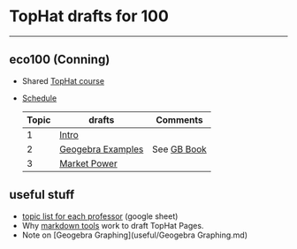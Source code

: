 # TopHat drafts for 100

---

## eco100 (Conning)

- Shared [TopHat course](https://app.tophat.com/e/929543)

- [Schedule](units/outline.md)

  | Topic | drafts                                          | Comments |
  | ----- | ----------------------------------------------- | -------- |
  | 1     | [Intro](units/Intro.md)                         |          |
  | 2     | [Geogebra Examples](units/geogebra_examples.md) | See [GB Book](https://www.geogebra.org/m/zcztftzz)       |
  | 3     | [Market Power](units/Market-Power.md)           |          |

  

## useful stuff

- [topic list for each professor](https://docs.google.com/spreadsheets/d/1t6EhF2RCAj73H9Nlt6SrKFCqrWypK2j6mnpLGkFrEN0/edit?usp=sharing) (google sheet)
- Why [markdown tools](useful/draft_tools.md) work to draft TopHat Pages.
- Note on [Geogebra Graphing](useful/Geogebra Graphing.md)









